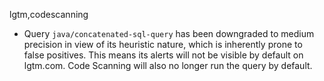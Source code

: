 lgtm,codescanning
* Query `java/concatenated-sql-query` has been downgraded to medium precision in view of its heuristic nature, which is inherently prone to false positives. This means its alerts will not be visible by default on lgtm.com. Code Scanning will also no longer run the query by default.
